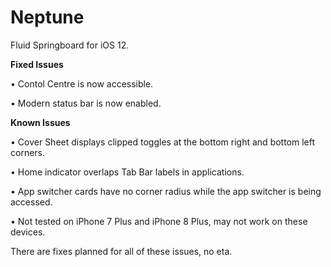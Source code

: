 # Neptune
Fluid Springboard for iOS 12.

**Fixed Issues**

• Contol Centre is now accessible.

• Modern status bar is now enabled.




**Known Issues**

• Cover Sheet displays clipped toggles at the bottom right and bottom left corners.

• Home indicator overlaps Tab Bar labels in applications.

• App switcher cards have no corner radius while the app switcher is being accessed.

• Not tested on iPhone 7 Plus and iPhone 8 Plus, may not work on these devices.

There are fixes planned for all of these issues, no eta.

